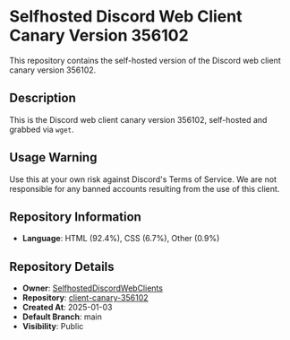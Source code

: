 # Selfhosted Discord Web Client Canary Version 356102

This repository contains the self-hosted version of the Discord web client canary version 356102.

## Description

This is the Discord web client canary version 356102, self-hosted and grabbed via `wget`.

## Usage Warning

Use this at your own risk against Discord's Terms of Service. We are not responsible for any banned accounts resulting from the use of this client.

## Repository Information

- **Language**: HTML (92.4%), CSS (6.7%), Other (0.9%)

## Repository Details

- **Owner**: [SelfhostedDiscordWebClients](https://github.com/SelfhostedDiscordWebClients)
- **Repository**: [client-canary-356102](https://github.com/SelfhostedDiscordWebClients/client-canary-356102)
- **Created At**: 2025-01-03
- **Default Branch**: main
- **Visibility**: Public

